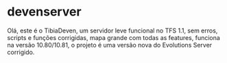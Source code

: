 # devenserver
Olá, este é o TibiaDeven, um servidor leve funcional no TFS 1.1, sem erros, scripts e funções corrigidas, mapa grande com todas as features,
funciona na versão 10.80/10.81, o projeto é uma versão nova do Evolutions Server corrigido.
